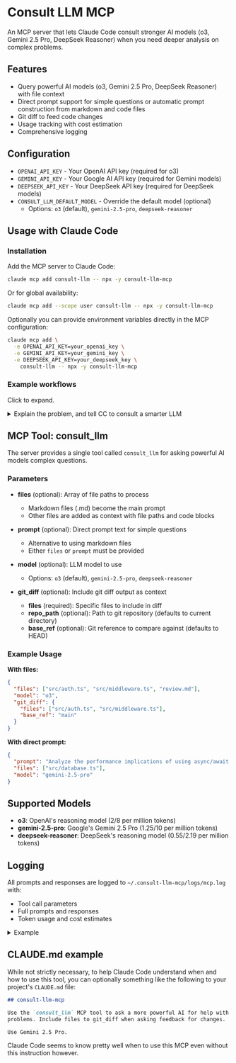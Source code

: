 # Consult LLM MCP

An MCP server that lets Claude Code consult stronger AI models (o3, Gemini 2.5
Pro, DeepSeek Reasoner) when you need deeper analysis on complex problems.

## Features

- Query powerful AI models (o3, Gemini 2.5 Pro, DeepSeek Reasoner) with file
  context
- Direct prompt support for simple questions or automatic prompt construction
  from markdown and code files
- Git diff to feed code changes
- Usage tracking with cost estimation
- Comprehensive logging

## Configuration

- `OPENAI_API_KEY` - Your OpenAI API key (required for o3)
- `GEMINI_API_KEY` - Your Google AI API key (required for Gemini models)
- `DEEPSEEK_API_KEY` - Your DeepSeek API key (required for DeepSeek models)
- `CONSULT_LLM_DEFAULT_MODEL` - Override the default model (optional)
  - Options: `o3` (default), `gemini-2.5-pro`, `deepseek-reasoner`

## Usage with Claude Code

### Installation

Add the MCP server to Claude Code:

```bash
claude mcp add consult-llm -- npx -y consult-llm-mcp
```

Or for global availability:

```bash
claude mcp add --scope user consult-llm -- npx -y consult-llm-mcp
```

Optionally you can provide environment variables directly in the MCP
configuration:

```bash
claude mcp add \
  -e OPENAI_API_KEY=your_openai_key \
  -e GEMINI_API_KEY=your_gemini_key \
  -e DEEPSEEK_API_KEY=your_deepseek_key \
    consult-llm -- npx -y consult-llm-mcp
```

### Example workflows

Click to expand.

<details>
<summary>Explain the problem, and tell CC to consult a smarter LLM</summary>

```

  <Some long explanation of the issue here>

Consult LLM for assistance, use gemini

⏺ I see the issue! The problem is that the frontend is trying to use the hint
for "isn't" but the server generated a hint for "isn't it" (the full phrase).
This is a mismatch between how the frontend segments text and how the server
generates hints.

Let me consult the LLM to get assistance on this segmentation mismatch issue.

⏺ Write(hint-segmentation-issue.md) ⎿  Wrote 53 lines to
hint-segmentation-issue.md # Hint Segmentation Mismatch Issue ## Problem
Description There's a mismatch between how the frontend segments text for
clickable words and how the backend generates hints. This causes hint unlocking
to fail when the segments don't match exactly. ## Example Case **Original
Text**: "Hello! Nice weather, isn't it?" … +43 lines (ctrl+r to expand)

⏺ consult-llm:consult_llm (MCP)(model: "gemini-2.5-pro", files: ["/project/hint
-segmentation-issue.md","/project/web/src/compo
nents/HintsText.tsx","/project/web/src/utils/hi
nts.ts","/project/server/src/routes/public/hint
s.ts","/project/server/src/llm/hints.ts"]) ⎿ An excellent analysis of the
problem. The root cause has been correctly identified: a race condition within
the `handleConfirmGenerateHints` function in `HintsText.tsx`. The component
state updates in the background after `await generateHints()`, but the function
continues executing with a stale `activeSegment` variable, causing it to request
a hint for a smaller text segment ( e.g., "isn't") instead of the full,
newly-available hint phrase (e.g., "isn't it"). … +607 lines (ctrl+r to expand)

⏺ Perfect! The LLM identified the core issue - there's a race condition in
handleConfirmGenerateHints where the function uses stale state after async
operations. The solution is to re-target the hint key after generation to find
the correct matching hint.

Let me implement this solution:

⏺ Update Todos ⎿  ☐ Fix hint segmentation mismatch by implementing smarter hint
key targeting in handleConfirmGenerateHints

```

</details>

## MCP Tool: consult_llm

The server provides a single tool called `consult_llm` for asking powerful AI
models complex questions.

### Parameters

- **files** (optional): Array of file paths to process
  - Markdown files (.md) become the main prompt
  - Other files are added as context with file paths and code blocks

- **prompt** (optional): Direct prompt text for simple questions
  - Alternative to using markdown files
  - Either `files` or `prompt` must be provided

- **model** (optional): LLM model to use
  - Options: `o3` (default), `gemini-2.5-pro`, `deepseek-reasoner`

- **git_diff** (optional): Include git diff output as context
  - **files** (required): Specific files to include in diff
  - **repo_path** (optional): Path to git repository (defaults to current
    directory)
  - **base_ref** (optional): Git reference to compare against (defaults to HEAD)

### Example Usage

**With files:**

```json
{
  "files": ["src/auth.ts", "src/middleware.ts", "review.md"],
  "model": "o3",
  "git_diff": {
    "files": ["src/auth.ts", "src/middleware.ts"],
    "base_ref": "main"
  }
}
```

**With direct prompt:**

```json
{
  "prompt": "Analyze the performance implications of using async/await vs Promise.then() in Node.js",
  "files": ["src/database.ts"],
  "model": "gemini-2.5-pro"
}
```

## Supported Models

- **o3**: OpenAI's reasoning model ($2/$8 per million tokens)
- **gemini-2.5-pro**: Google's Gemini 2.5 Pro ($1.25/$10 per million tokens)
- **deepseek-reasoner**: DeepSeek's reasoning model ($0.55/$2.19 per million
  tokens)

## Logging

All prompts and responses are logged to `~/.consult-llm-mcp/logs/mcp.log` with:

- Tool call parameters
- Full prompts and responses
- Token usage and cost estimates

<details>
<summary>Example</summary>

```
[2025-06-22T20:16:04.673Z] TOOL CALL: consult_llm
Arguments: {
  "files": [
    "refactor-analysis.md",
    "src/main.ts",
    "src/schema.ts",
    "src/config.ts",
    "src/llm.ts",
    "src/llm-cost.ts"
  ],
  "model": "deepseek-reasoner"
}
================================================================================
[2025-06-22T20:16:04.675Z] PROMPT (model: deepseek-reasoner):
## Relevant Files

### File: src/main.ts

...

Please provide specific suggestions for refactoring with example code structure
where helpful.
================================================================================
[2025-06-22T20:19:20.632Z] RESPONSE (model: deepseek-reasoner):
Based on the analysis, here are the key refactoring suggestions to improve
separation of concerns and maintainability:

...

This refactoring maintains all existing functionality while significantly
improving maintainability and separation of concerns. The new structure makes
it easier to add features like new LLM providers, additional context sources,
or alternative prompt formats.

Tokens: 3440 input, 5880 output | Cost: $0.014769 (input: $0.001892, output: $0.012877)
```

</details>

## CLAUDE.md example

While not strictly necessary, to help Claude Code understand when and how to use
this tool, you can optionally something like the following to your project's
`CLAUDE.md` file:

```markdown
## consult-llm-mcp

Use the `consult_llm` MCP tool to ask a more powerful AI for help with complex
problems. Include files to git_diff when asking feedback for changes.

Use Gemini 2.5 Pro.
```

Claude Code seems to know pretty well when to use this MCP even without this
instruction however.
